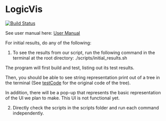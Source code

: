 # LogicVis

[![Build Status](https://travis-ci.org/orenjina/LogicVis.svg?branch=master)](https://travis-ci.org/orenjina/LogicVis)

See user manual here:
[User Manual](/User%20Manual.pdf)

For initial results, do any of the following:
1. To see the results from our script, run the following command in the terminal at the root directory: ./scripts/initial_results.sh

The program will first build and test, listing out its test results.

Then, you should be able to see string representation print out of a tree in the terminal (See [testCode](/src/main/resources/testCode.java) for the original code of the tree). 

In addition, there will be a pop-up that represents the basic representation of the UI we plan to make. This UI is not functional yet.

2. Directly check the scripts in the scripts folder and run each command independently.